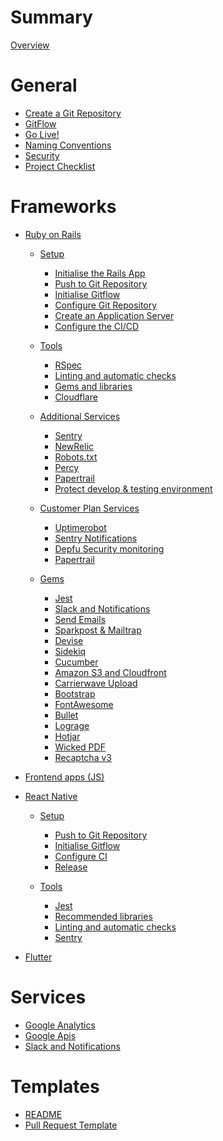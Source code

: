 # Summary

[Overview](README.md)

# General

- [Create a Git Repository](create_git_repository.md)
- [GitFlow](gitflow.md)
- [Go Live!](go_live.md)
- [Naming Conventions](naming_conventions.md)
- [Security](security.md)
- [Project Checklist](checklist.md)

# Frameworks

- [Ruby on Rails](ruby_on_rails/README.md)
  - [Setup]()
      - [Initialise the Rails App](ruby_on_rails/app_initialisation.md)
      - [Push to Git Repository](ruby_on_rails/first_git_push.md)
      - [Initialise Gitflow](ruby_on_rails/initialise_gitflow.md)
      - [Configure Git Repository](configure_git_repository.md)
      - [Create an Application Server](ruby_on_rails/create_application_server.md)
      - [Configure the CI/CD](ruby_on_rails/configure_ci.md)
  - [Tools]()
      - [RSpec](ruby_on_rails/rspec.md)
      - [Linting and automatic checks](ruby_on_rails/linting_and_automatic_check.md)
      - [Gems and libraries](ruby_on_rails/suggested_libraries.md)
      - [Cloudflare](ruby_on_rails/cloudflare.md)
  - [Additional Services]()
      - [Sentry](ruby_on_rails/sentry.md)
      - [NewRelic](ruby_on_rails/newrelic.md)
      - [Robots.txt](ruby_on_rails/robots_txt.md)
      - [Percy](ruby_on_rails/configure_percy.md)
      - [Papertrail](ruby_on_rails/papertrail.md)
      - [Protect develop & testing environment](ruby_on_rails/environment_protection.md)
  - [Customer Plan Services]()
      - [Uptimerobot](ruby_on_rails/uptimerobot.md)
      - [Sentry Notifications](ruby_on_rails/sentry.md)
      - [Depfu Security monitoring](ruby_on_rails/depfu.md)
      - [Papertrail](ruby_on_rails/papertrail.md)

  - [Gems]()
      - [Jest](ruby_on_rails/jest.md)
      - [Slack and Notifications](slack_and_notifications.md)
      - [Send Emails](ruby_on_rails/send_emails.md)
      - [Sparkpost & Mailtrap](sparkpost_and_mailtrap.md)
      - [Devise](ruby_on_rails/devise.md)
      - [Sidekiq](ruby_on_rails/sidekiq.md)
      - [Cucumber](ruby_on_rails/cucumber.md)
      - [Amazon S3 and Cloudfront](ruby_on_rails/aws.md)
      - [Carrierwave Upload](ruby_on_rails/carrierwave.md)
      - [Bootstrap](ruby_on_rails/bootstrap.md)
      - [FontAwesome](ruby_on_rails/font_awesome.md)
      - [Bullet](ruby_on_rails/bullet.md)
      - [Lograge](ruby_on_rails/lograge.md)
      - [Hotjar](ruby_on_rails/hotjar.md)
      - [Wicked PDF](ruby_on_rails/wicked_pdf.md)
      - [Recaptcha v3](ruby_on_rails/recaptcha.md)

- [Frontend apps (JS)](js/README.md)
- [React Native](react_native/README.md)
  - [Setup]()
      - [Push to Git Repository](ruby_on_rails/first_git_push.md)
      - [Initialise Gitflow](ruby_on_rails/initialise_gitflow.md)
      - [Configure CI](react_native/configure_ci.md)
      - [Release](react_native/release.md)

  - [Tools]()
      - [Jest](react_native/jest.md)
      - [Recommended libraries](react_native/recommended_libraries.md)
      - [Linting and automatic checks](react_native/linting_and_automatic_check.md)
      - [Sentry](react_native/sentry.md)

- [Flutter](flutter/README.md)

# Services

- [Google Analytics](google_analytics.md)
- [Google Apis](google_apis.md)
- [Slack and Notifications](slack_and_notifications.md)


# Templates

- [README](templates/README.md)
- [Pull Request Template](templates/pull_requests_template.md)
